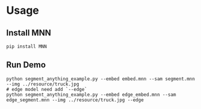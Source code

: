 # Usage

## Install MNN
```
pip install MNN
```

## Run Demo
```
python segment_anything_example.py --embed embed.mnn --sam segment.mnn --img ../resource/truck.jpg
# edge model need add `--edge`
python segment_anything_example.py --embed edge_embed.mnn --sam edge_segment.mnn --img ../resource/truck.jpg --edge
```